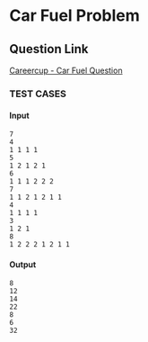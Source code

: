 # Car Fuel Problem

## Question Link

[Careercup - Car Fuel Question](https://www.careercup.com/question?id=5695230699896832)

### TEST CASES

#### Input

```
7
4
1 1 1 1
5
1 2 1 2 1
6
1 1 1 2 2 2
7
1 1 2 1 2 1 1
4
1 1 1 1
3
1 2 1
8
1 2 2 2 1 2 1 1
```

#### Output

```
8
12
14
22
8
6
32
```

